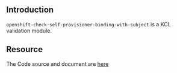 ## Introduction

`openshift-check-self-provisioner-binding-with-subject` is a KCL validation module.

## Resource

The Code source and document are [here](https://github.com/kcl-lang/modules/tree/main/openshift-check-self-provisioner-binding-with-subject)
